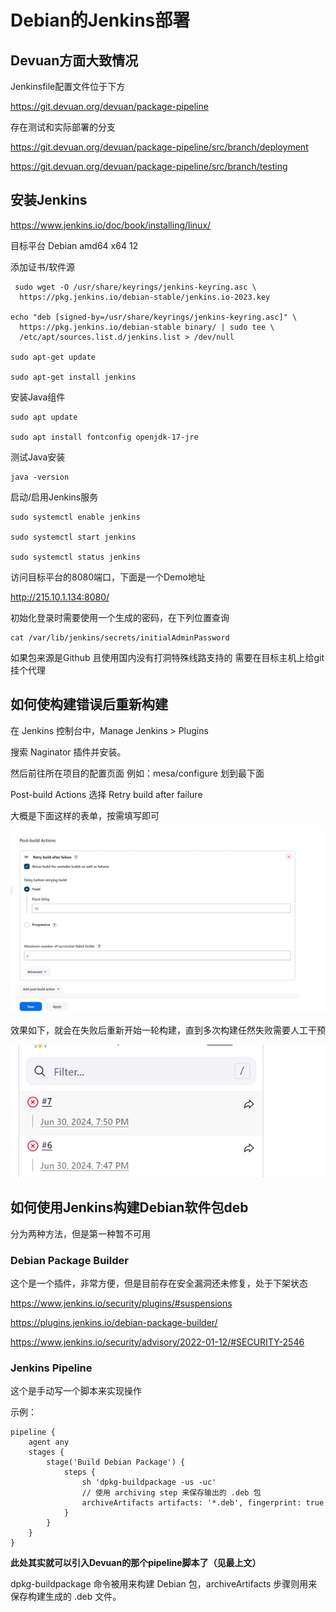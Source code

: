 # Debian的Jenkins部署

## Devuan方面大致情况

 Jenkinsfile配置文件位于下方

 https://git.devuan.org/devuan/package-pipeline

 存在测试和实际部署的分支

 https://git.devuan.org/devuan/package-pipeline/src/branch/deployment

 https://git.devuan.org/devuan/package-pipeline/src/branch/testing



 ## 安装Jenkins

 https://www.jenkins.io/doc/book/installing/linux/

 目标平台 Debian amd64 x64 12

 

 添加证书/软件源

```
 sudo wget -O /usr/share/keyrings/jenkins-keyring.asc \
  https://pkg.jenkins.io/debian-stable/jenkins.io-2023.key

echo "deb [signed-by=/usr/share/keyrings/jenkins-keyring.asc]" \
  https://pkg.jenkins.io/debian-stable binary/ | sudo tee \
  /etc/apt/sources.list.d/jenkins.list > /dev/null

sudo apt-get update

sudo apt-get install jenkins
```

安装Java组件

```
sudo apt update

sudo apt install fontconfig openjdk-17-jre
```

测试Java安装
```
java -version
```
启动/启用Jenkins服务
```
sudo systemctl enable jenkins

sudo systemctl start jenkins

sudo systemctl status jenkins
```

访问目标平台的8080端口，下面是一个Demo地址

http://215.10.1.134:8080/


初始化登录时需要使用一个生成的密码，在下列位置查询
```
cat /var/lib/jenkins/secrets/initialAdminPassword

```

如果包来源是Github 且使用国内没有打洞特殊线路支持的 需要在目标主机上给git挂个代理

## 如何使构建错误后重新构建

在 Jenkins 控制台中，Manage Jenkins > Plugins

搜索 Naginator 插件并安装。

然后前往所在项目的配置页面 例如：mesa/configure 划到最下面

Post-build Actions 选择 Retry build after failure

大概是下面这样的表单，按需填写即可

![image-20240701104644490](image-20240701104644490.png)

效果如下，就会在失败后重新开始一轮构建，直到多次构建任然失败需要人工干预



![image-20240701110335482](image-20240701110335482.png)

## 如何使用Jenkins构建Debian软件包deb

分为两种方法，但是第一种暂不可用

### Debian Package Builder

这个是一个插件，非常方便，但是目前存在安全漏洞还未修复，处于下架状态

https://www.jenkins.io/security/plugins/#suspensions

https://plugins.jenkins.io/debian-package-builder/

https://www.jenkins.io/security/advisory/2022-01-12/#SECURITY-2546

### Jenkins Pipeline

这个是手动写一个脚本来实现操作

示例：


```
pipeline {
    agent any
    stages {
        stage('Build Debian Package') {
            steps {
                sh 'dpkg-buildpackage -us -uc'
                // 使用 archiving step 来保存输出的 .deb 包
                archiveArtifacts artifacts: '*.deb', fingerprint: true
            }
        }
    }
}
```

**此处其实就可以引入Devuan的那个pipeline脚本了（见最上文）**

dpkg-buildpackage 命令被用来构建 Debian 包，archiveArtifacts 步骤则用来保存构建生成的 .deb 文件。
